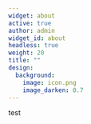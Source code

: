 ```yaml
---
widget: about
active: true
author: admin
widget_id: about
headless: true
weight: 20
title: ""
design:
  background:
    image: icon.png
    image_darken: 0.7
---
```

test